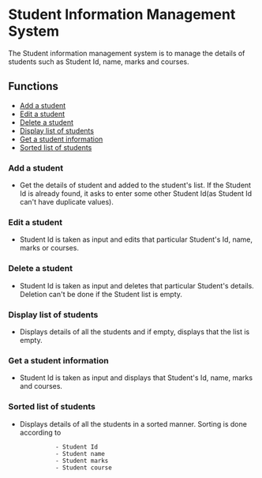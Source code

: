 # Student Information Management System
The Student information management system is to manage the details of students such as Student Id, name, marks and courses.

## Functions
* [Add a student](#add-a-student)
* [Edit a student](#edit-a-student)
* [Delete a student](#delete-a-student)
* [Display list of students](#display-list-of-students)
* [Get a student information](#get-a-student-information)
* [Sorted list of students](#sorted-list-of-students)

### Add a student
* Get the details of student and added to the student's list. If the Student Id is already found, it asks to enter some other Student Id(as Student Id can't have duplicate values).

### Edit a student
* Student Id is taken as input and edits that particular Student's Id, name, marks or courses.

### Delete a student
* Student Id is taken as input and deletes that particular Student's details. Deletion can't be done if the Student list is empty.

### Display list of students
* Displays details of all the students and if empty, displays that the list is empty.

### Get a student information
* Student Id is taken as input and displays that Student's Id, name, marks and courses.

### Sorted list of students
* Displays details of all the students in a sorted manner. Sorting is done according to
 
                - Student Id
                - Student name
                - Student marks
                - Student course
         

